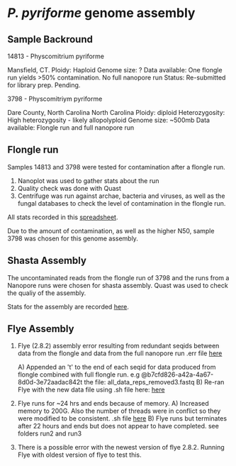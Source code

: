 # **_P. pyriforme_ genome assembly**

## Sample Backround

14813 - Physcomitrium pyriforme 

Mansfield, CT. 
Ploidy: Haploid
Genome size: ?
Data available: One flongle run yields >50% contamination. No full nanopore run 
Status: Re-submitted for library prep. Pending.

3798 - Physcomitriym pyriforme

Dare County, North Carolina
North Carolina
Ploidy: diploid
Heterozygosity: High heterozygosity - likely allopolyploid
Genome size: ~500mb
Data available: Flongle run and full nanopore run





## Flongle run
Samples 14813 and 3798 were tested for contamination after a flongle run. 
1. Nanoplot was used to gather stats about the run
2. Quality check was done with Quast
3. Centrifuge was run against archae, bacteria and viruses, as well as the fungal databases to check the level of contamination in the flongle run. 

All stats recorded in this [spreadsheet](https://docs.google.com/spreadsheets/d/1cM6nhRrUKnQcvcTmS2nZ1lNUeYKa9WHmS3UbRELYxeI/edit#gid=0). 

Due to the amount of contamination, as well as the higher N50, sample 3798 was chosen for this genome assembly. 

## Shasta Assembly
The uncontaminated reads from the flongle run of 3798 and the runs from a Nanopore runs were chosen for shasta assembly. Quast was used to check the qualiy of the
assembly. 

Stats for the assembly are recorded [here](https://docs.google.com/spreadsheets/d/18px8Unlwzny7Mnu992Y85ujnlOxSAIqyKWWtMOivWUA/edit#gid=1918994077). 


## Flye Assembly

1) Flye (2.8.2) assembly error resulting from redundant seqids between data from the flongle and data from the full nanopore run .err file [here](https://docs.google.com/document/d/1cF2G2NrGqWMf4neIBEYE-MmylCmR69YF_sV-bjRwcjc/edit)

      A) Appended an 't' to the end of each seqid for data produced from flongle combined with full flongle run.              e.g   @b7cfd826-a42a-4a67-8d0d-3e72aadac842t  the file:   all_data_reps_removed3.fastq
      B) Re-ran Flye with the new data file using .sh file here: [here](https://docs.google.com/document/d/1bD28EzeCxZIHPJxicKXgiIAW5zqgEg6Jq_kWXfvc2Bk/edit)
      
2) Flye runs for ~24 hrs and ends because of memory. 
      A) Increased memory to 200G. Also the number of threads were in conflict so they were modified to be         consistent. .sh file [here](https://docs.google.com/document/d/15KVEgnsOwQNONehESThCVSKm_zJSeTSa6cMEwFSg544/edit)
      B) Flye runs but terminates after 22 hours and ends but does not appear to have completed. see folders run2 and run3

3) There is a possible error with the newest version of flye 2.8.2. Running Flye with oldest version of flye to test this. 
